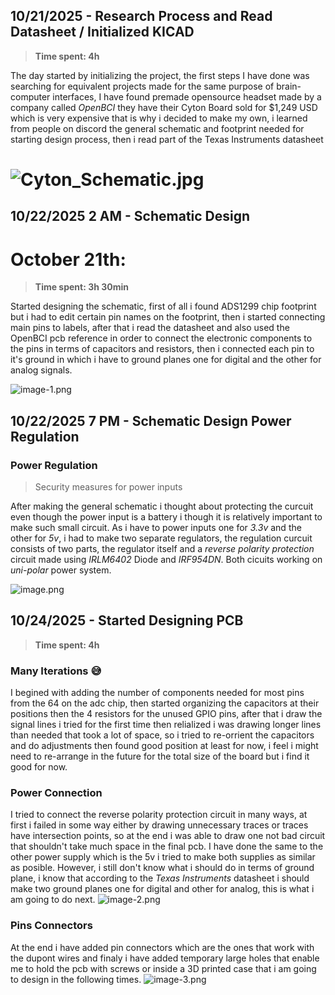 <!--
  ===================    !!READ THIS NOTICE!!   ====================
  DO NOT edit this file manually. Your changes WILL BE OVERWRITTEN!
  This journal is auto generated and updated by Hack Club Blueprint.
  To edit this file, please edit your journal entries on Blueprint.
  ==================================================================
-->

## 10/21/2025 - Research Process and Read Datasheet / Initialized KICAD  




> **Time spent: 4h**

The day started by initializing the project, the first steps I have done was searching for 
equivalent projects made for the same purpose of brain-computer interfaces, I have found premade opensource headset made by a company called *OpenBCI* they have their Cyton Board sold for $1,249 USD which is very expensive that is why i decided to make my own, i learned from people on discord the general schematic and footprint needed for starting design process, then i read part of the Texas Instruments datasheet

# ![Cyton_Schematic.jpg](https://blueprint.hackclub.com/user-attachments/blobs/proxy/eyJfcmFpbHMiOnsiZGF0YSI6MzgzMCwicHVyIjoiYmxvYl9pZCJ9fQ==--9242c71ee8a5d46d7497489ff3082c6c6af3b45c/Cyton_Schematic.jpg)

  

## 10/22/2025 2 AM - Schematic Design   


# October 21th: 
> **Time spent: 3h 30min**

Started designing the schematic, first of all i found ADS1299 chip footprint but i had to edit certain pin names on the footprint, then i started connecting main pins to labels, after that i read the datasheet and also used the OpenBCI pcb reference in order to connect the electronic components to the pins in terms of 
capacitors and resistors, then i connected each pin to it's ground in which i have to ground planes one for digital and the other for analog signals.


![image-1.png](https://blueprint.hackclub.com/user-attachments/blobs/proxy/eyJfcmFpbHMiOnsiZGF0YSI6NDIxOCwicHVyIjoiYmxvYl9pZCJ9fQ==--e867d086f9415581345c7c39481181fc9b424732/image-1.png)
  

## 10/22/2025 7 PM - Schematic Design Power Regulation  


### Power Regulation
> Security measures for power inputs 

After making the general schematic i thought about protecting the curcuit even though the power input is a battery i though it is relatively important to make such small circuit. As i have to power inputs one for *3.3v* and the other for *5v*, i had to make two separate regulators, the regulation curcuit consists of two parts, the regulator itself and a *reverse polarity protection* circuit made using *IRLM6402* Diode and *IRF954DN*. Both cicuits working on *uni-polar* power system.

![image.png](https://blueprint.hackclub.com/user-attachments/blobs/proxy/eyJfcmFpbHMiOnsiZGF0YSI6NDQ1NSwicHVyIjoiYmxvYl9pZCJ9fQ==--5d1f387f5595772a249f49d7b1212bbb1c398e43/image.png)
  

## 10/24/2025 - Started Designing PCB  

> **Time spent: 4h**

### Many Iterations 😅
I begined with adding the number of components needed for most pins from the 64 on the adc chip, then started organizing the capacitors at their positions then the 4 resistors for the unused GPIO pins, after that i draw the signal lines i tried for the first time then relialized i was drawing longer lines than needed that took a lot of space, so i tried to re-orrient the capacitors and do adjustments then found good position at least for now, i feel i might need to re-arrange in the future for the total size of the board 
but i find it good for now.

### Power Connection 
I tried to connect the reverse polarity protection circuit in many ways, at first i failed in some way either by drawing unnecessary traces or traces have intersection points, so at the end i was able to draw one not bad circuit that shouldn't take much space in the final pcb. I have done the same to the other power supply which is the 5v i tried to make both supplies as similar as posible. However, i still don't know what i should do in terms of ground plane, i know that according to the *Texas Instruments* datasheet i should make two ground planes one for digital and other for analog, this is what i am going to do next.
![image-2.png](https://blueprint.hackclub.com/user-attachments/blobs/proxy/eyJfcmFpbHMiOnsiZGF0YSI6NTA2OSwicHVyIjoiYmxvYl9pZCJ9fQ==--0402c274138abf45cca7c64ae594c472cd87f909/image-2.png)


### Pins Connectors 
At the end i have added pin connectors which are the ones that work with the dupont wires and finaly i have added temporary large holes that enable me to hold the pcb with screws or inside a 3D printed case that i am going to design in the following times. 
![image-3.png](https://blueprint.hackclub.com/user-attachments/blobs/proxy/eyJfcmFpbHMiOnsiZGF0YSI6NTA3MCwicHVyIjoiYmxvYl9pZCJ9fQ==--e80701bca229a5c42c42a6691d510e19da59c1e6/image-3.png)

  

